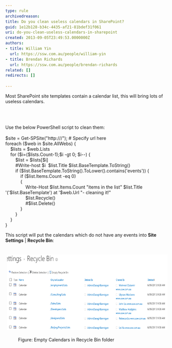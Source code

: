 ```yaml
---
type: rule
archivedreason: 
title: Do you clean useless calendars in SharePoint?
guid: 1e12b128-b34c-4435-af21-81bdef31f061
uri: do-you-clean-useless-calendars-in-sharepoint
created: 2013-09-05T23:49:53.0000000Z
authors:
- title: William Yin
  url: https://ssw.com.au/people/william-yin
- title: Brendan Richards
  url: https://ssw.com.au/people/brendan-richards
related: []
redirects: []

---
```



Most SharePoint site templates contain a calendar list, this will bring lots of useless calendars.<p></p>
<br><excerpt class='endintro'></excerpt><br>
<p>​Use the below PowerShell script to clean them:<span style="line-height:1.6;">​​</span></p><p class="ssw15-rteElement-CodeArea">$site = Get-SPSite("http://<site collection URL>/"); # Specify url here​<br>​foreach ($web in $site.AllWebs) {    ​<br>    $lists = $web.Lists<br>    for ($i=($lists.Count-1);$i -gt 0; $i--) {  <br>        $list = $lists[$i]<br>        #Write-host $i  $list.Title $list.BaseTemplate.ToString()<br>        if ($list.BaseTemplate.ToString().ToLower().contains('events')) {      <br>            if ($list.Items.Count -eq 0)<br>            {​<br>                Write-Host $list.Items.Count "items in the list" $list.Title '('$list.BaseTemplate') at '$web.Url "- cleaning it!"<br>                $list.Recycle()<br>                #$list.Delete()<br>            }<br>        }<br>    }<br>}  ​<br></p><p>This script will put the calendars which do not have any events into <strong>Site Settings</strong> | <strong>Recycle Bin</strong>:<br></p><dl class="ssw15-rteElement-ImageArea">​<img src="EmptyCalendarsInRecyckeBin.png" alt="EmptyCalendarsInRecyckeBin.png" style="margin:5px;width:650px;height:236px;" /></dl><dd class="ssw15-rteElement-FigureNormal">​Figure: Empty Calendars in Recycle Bin folder</dd><p class="ssw15-rteElement-P">​<br></p>


